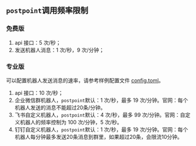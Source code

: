 ## `postpoint`调用频率限制

### 免费版

1. api 接口：5 次/秒；
2. 发送机器人消息：1 次/秒，9 次/分钟；

### 专业版

可以配置机器人发送消息的速率，请参考样例配置文件 [config.toml](config.toml)。

1. api 接口：10 次/秒；
2. 企业微信群机器人，`postpoint`默认：1 次/秒，最多 19 次/分钟。官网：每个机器人发送的消息不能超过20条/分钟。
3. 飞书自定义机器人，`postpoint`默认：4 次/秒，最多 99 次/分钟。官网：自定义机器人的频率控制为 100 次/分钟，5 次/秒。
4. 钉钉自定义机器人，`postpoint`默认：1 次/秒，最多 19 次/分钟。官网：每个机器人每分钟最多发送20条消息到群里，如果超过20条，会限流10分钟。

